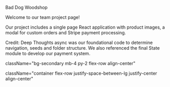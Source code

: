 Bad Dog Woodshop

Welcome to our team project page!

Our project includes a single page React application with product images, a modal for custom orders and Stripe payment processing.


Credit: Deep Thoughts async was our foundational code to determine navigation, seeds and folder structure.  We also referenced the final State module to develop our payment system.



  className="bg-secondary mb-4 py-2 flex-row align-center"

  className="container flex-row justify-space-between-lg justify-center align-center"